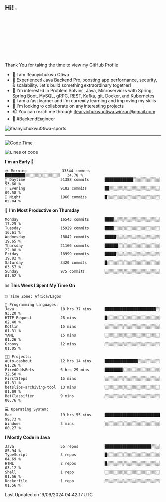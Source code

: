 <!-- BLOG-POST-LIST:START --><!-- BLOG-POST-LIST:END -->

## Hi! <img src="https://media.giphy.com/media/hvRJCLFzcasrR4ia7z/giphy.gif" width="4%"> 

Thank You for taking the time to view my GitHub Profile

- 👋 I am Ifeanyichukwu Otiwa
- 🚀 Experienced Java Backend Pro, boosting app performance, security, & scalability. Let's build something extraordinary together!
- 👀 I'm interested in Problem Solving, Java, Microservices with Spring, Spring Boot, MySQL, gRPC, REST, Kafka, git, Docker, and Kubernetes
- 🌱 I am a fast learner and I'm currently learning and improving my skills
- 💞️ I'm looking to collaborate on any interesting projects
- 📫 You can reach me through ifeanyichukwuotiwa.winson@gmail.com
- 🚀 #BackendEngineer

<p align="left" marginTop="10px"> <img src="https://komarev.com/ghpvc/?username=ifeanyichukwuOtiwa-sports&label=Profile%20views&color=0e75b6&style=for-the-badge" alt="ifeanyichukwuOtiwa-sports" /> </p>

***

<!--START_SECTION:waka-->
![Code Time](http://img.shields.io/badge/Code%20Time-2%2C907%20hrs%2051%20mins-blue)

![Lines of code](https://img.shields.io/badge/From%20Hello%20World%20I%27ve%20Written-23.2%20million%20lines%20of%20code-blue)

**I'm an Early 🐤** 

```text
🌞 Morning                33344 commits       █████████░░░░░░░░░░░░░░░░   34.78 % 
🌆 Daytime                51388 commits       █████████████░░░░░░░░░░░░   53.60 % 
🌃 Evening                9182 commits        ██░░░░░░░░░░░░░░░░░░░░░░░   09.58 % 
🌙 Night                  1960 commits        █░░░░░░░░░░░░░░░░░░░░░░░░   02.04 % 
```
📅 **I'm Most Productive on Thursday** 

```text
Monday                   16543 commits       ████░░░░░░░░░░░░░░░░░░░░░   17.25 % 
Tuesday                  15929 commits       ████░░░░░░░░░░░░░░░░░░░░░   16.61 % 
Wednesday                18842 commits       █████░░░░░░░░░░░░░░░░░░░░   19.65 % 
Thursday                 21166 commits       ██████░░░░░░░░░░░░░░░░░░░   22.08 % 
Friday                   18999 commits       █████░░░░░░░░░░░░░░░░░░░░   19.82 % 
Saturday                 3420 commits        █░░░░░░░░░░░░░░░░░░░░░░░░   03.57 % 
Sunday                   975 commits         ░░░░░░░░░░░░░░░░░░░░░░░░░   01.02 % 
```


📊 **This Week I Spent My Time On** 

```text
🕑︎ Time Zone: Africa/Lagos

💬 Programming Languages: 
Java                     18 hrs 37 mins      ███████████████████████░░   93.20 % 
HTTP Request             28 mins             █░░░░░░░░░░░░░░░░░░░░░░░░   02.40 % 
Kotlin                   15 mins             ░░░░░░░░░░░░░░░░░░░░░░░░░   01.31 % 
YAML                     15 mins             ░░░░░░░░░░░░░░░░░░░░░░░░░   01.26 % 
Groovy                   12 mins             ░░░░░░░░░░░░░░░░░░░░░░░░░   01.05 % 

🐱‍💻 Projects: 
auto-cashout             12 hrs 14 mins      ███████████████░░░░░░░░░░   61.26 % 
FixedOddsBets            6 hrs 29 mins       ████████░░░░░░░░░░░░░░░░░   32.50 % 
FirstSteps               15 mins             ░░░░░░░░░░░░░░░░░░░░░░░░░   01.31 % 
betslips-archiving-tool  13 mins             ░░░░░░░░░░░░░░░░░░░░░░░░░   01.09 % 
BetClassifier            9 mins              ░░░░░░░░░░░░░░░░░░░░░░░░░   00.76 % 

💻 Operating System: 
Mac                      19 hrs 55 mins      █████████████████████████   99.73 % 
Windows                  3 mins              ░░░░░░░░░░░░░░░░░░░░░░░░░   00.27 % 
```

**I Mostly Code in Java** 

```text
Java                     55 repos            █████████████████████░░░░   85.94 % 
TypeScript               3 repos             █░░░░░░░░░░░░░░░░░░░░░░░░   04.69 % 
HTML                     2 repos             █░░░░░░░░░░░░░░░░░░░░░░░░   03.12 % 
Shell                    1 repo              ░░░░░░░░░░░░░░░░░░░░░░░░░   01.56 % 
Dockerfile               1 repo              ░░░░░░░░░░░░░░░░░░░░░░░░░   01.56 % 
```




 Last Updated on 19/09/2024 04:42:17 UTC
<!--END_SECTION:waka-->

<!--
<p align="center">
![trophy](https://github-profile-trophy.vercel.app/?username=ifeanyichukwuOtiwa-sports&theme=onedark) (https://github.com/ryo-ma/github-profile-trophy)
</p>
-->

<!---
ifeanyi-otiwa/ifeanyi-otiwa is a ✨ special ✨ repository because its `README.md` (this file) appears on your GitHub profile.
You can click the Preview link to take a look at your changes.
--->

